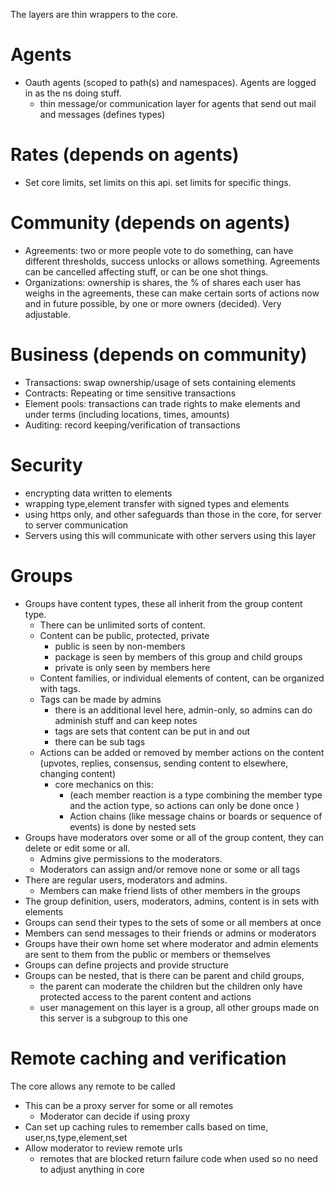 The layers are thin wrappers to the core.

# Agents
* Oauth agents (scoped to path(s) and namespaces). Agents are logged in as the ns doing stuff.
  * thin message/or communication layer for agents that send out mail and messages (defines types) 

# Rates (depends on agents)
* Set core limits, set limits on this api. set limits for specific things.

# Community (depends on agents)
* Agreements: two or more people vote to do something, can have different thresholds, success unlocks or allows something.
Agreements can be cancelled affecting stuff, or can be one shot things.
* Organizations: ownership is shares, the % of shares each user has weighs in the agreements, 
these can make certain sorts of actions now and in future possible, by one or more owners (decided). Very adjustable.  

# Business (depends on community)
* Transactions: swap ownership/usage of sets containing elements
* Contracts: Repeating or time sensitive transactions
* Element pools: transactions can trade rights to make elements and under terms (including locations, times, amounts)
* Auditing:  record keeping/verification of transactions

# Security
* encrypting data written to elements
* wrapping type,element transfer with signed types and elements
* using https only, and other safeguards than those in the core, for server to server communication
* Servers using this will communicate with other servers using this layer

# Groups
* Groups have content types, these all inherit from the group content type. 
  * There can be unlimited sorts of content. 
  * Content can be public, protected, private
    * public is seen by non-members
    * package is seen by members of this group and child groups
    * private is only seen by members here
  * Content families, or individual elements of content, can be organized with tags.
  * Tags can be made by admins 
    * there is an additional level here, admin-only, so admins can do adminish stuff and can keep notes 
    * tags are sets that content can be put in and out
    * there can be sub tags
  * Actions can be added or removed by member actions on the content (upvotes, replies, consensus, sending content to elsewhere, changing content)
    * core mechanics on this: 
      * (each member reaction is a type combining the member type and the action type, so actions can only be done once  )
      * Action chains (like message chains or boards or sequence of events) is done by nested sets
* Groups have moderators over some or all of the group content, they can delete or edit some or all. 
  * Admins give permissions to the moderators.
  * Moderators can assign and/or remove none or some or all tags
* There are regular users, moderators and admins.  
  * Members can make friend lists of other members in the groups 
* The group definition, users, moderators, admins, content is in sets with elements
* Groups can send their types to the sets of some or all members at once
* Members can send messages to their friends or admins or moderators
* Groups have their own home set where moderator and admin elements are sent to them from the public or members or themselves
* Groups can define projects and provide structure
* Groups can be nested, that is there can be parent and child groups, 
  * the parent can moderate the children but the children only have protected access to the parent content and actions
  * user management on this layer is a group, all other groups made on this server is a subgroup to this one

# Remote caching and verification
The core allows any remote to be called
* This can be a proxy server for some or all remotes
  * Moderator can decide if using proxy 
* Can set up caching rules to remember calls based on time, user,ns,type,element,set
* Allow moderator to review remote urls
  * remotes that are blocked return failure code when used so no need to adjust anything in core 
 
